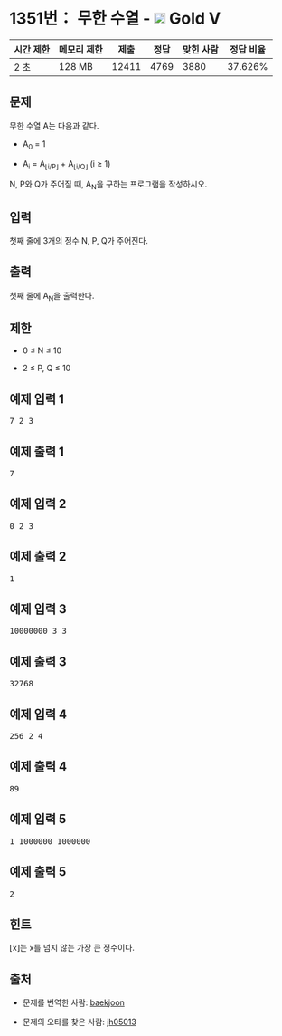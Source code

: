 # 1351번： 무한 수열 - <img src="https://static.solved.ac/tier_small/11.svg" style="height:20px" /> Gold V



| 시간 제한 | 메모리 제한 | 제출 | 정답 | 맞힌 사람 | 정답 비율 |
| --- | --- | --- | --- | --- | --- |
| 2 초 | 128 MB | 12411 | 4769 | 3880 | 37.626% |
## 문제

무한 수열 A는 다음과 같다.

- A<sub>0</sub> = 1

- A<sub>i</sub> = A<sub>⌊i/P⌋</sub> + A<sub>⌊i/Q⌋</sub> (i ≥ 1)

N, P와 Q가 주어질 때, A<sub>N</sub>을 구하는 프로그램을 작성하시오.

## 입력

첫째 줄에 3개의 정수 N, P, Q가 주어진다.

## 출력

첫째 줄에 A<sub>N</sub>을 출력한다.

## 제한

- 0 ≤ N ≤ 10

- 2 ≤ P, Q ≤ 10

## 예제 입력 1

<pre>7 2 3
</pre>
## 예제 출력 1

<pre>7</pre>
## 예제 입력 2

<pre>0 2 3
</pre>
## 예제 출력 2

<pre>1
</pre>
## 예제 입력 3

<pre>10000000 3 3
</pre>
## 예제 출력 3

<pre>32768
</pre>
## 예제 입력 4

<pre>256 2 4
</pre>
## 예제 출력 4

<pre>89
</pre>
## 예제 입력 5

<pre>1 1000000 1000000
</pre>
## 예제 출력 5

<pre>2
</pre>
## 힌트

⌊x⌋는 x를 넘지 않는 가장 큰 정수이다.

## 출처

- 문제를 번역한 사람: [baekjoon](/user/baekjoon)

- 문제의 오타를 찾은 사람: [jh05013](/user/jh05013)